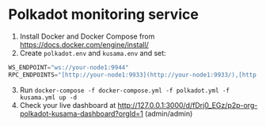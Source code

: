 # Polkadot monitoring service

1. Install Docker and Docker Compose from https://docs.docker.com/engine/install/
2. Create `polkadot.env` and `kusama.env` and set:

```jsx
WS_ENDPOINT="ws://your-node1:9944"
RPC_ENDPOINTS="[http://your-node1:9933](http://your-node1:9933/),[http://your-node2:9933](http://your-node2:9933/),[http://your-node3:9933](http://your-node3:9933/)"
```

3. Run `docker-compose -f docker-compose.yml -f polkadot.yml -f kusama.yml up -d`
4. Check your live dashboard at http://127.0.0.1:3000/d/fDrj0_EGz/p2p-org-polkadot-kusama-dashboard?orgId=1 (admin/admin)

